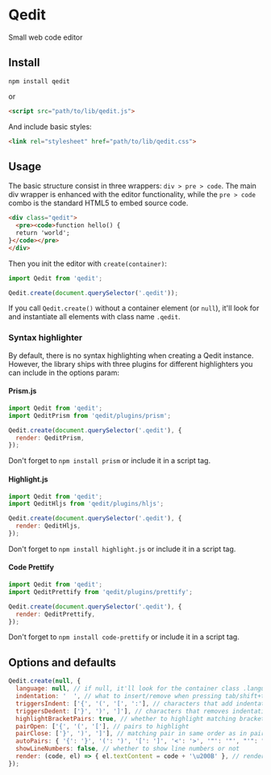 # Qedit
Small web code editor

## Install

```shell
npm install qedit
```

or

```html
<script src="path/to/lib/qedit.js">
```

And include basic styles:

```html
<link rel="stylesheet" href="path/to/lib/qedit.css">
```

## Usage

The basic structure consist in three wrappers: `div > pre > code`. The main div wrapper is enhanced with the editor functionality, while the `pre > code` combo is the standard HTML5 to embed source code.

```html
<div class="qedit">
  <pre><code>function hello() {
  return 'world';
}</code></pre>
</div>
```

Then you init the editor with `create(container)`:

```js
import Qedit from 'qedit';

Qedit.create(document.querySelector('.qedit'));
```

If you call `Qedit.create()` without a container element (or `null`), it'll look for and instantiate all elements with class name `.qedit`.

### Syntax highlighter

By default, there is no syntax highlighting when creating a Qedit instance. However, the library ships with three plugins for different highlighters you can include in the options param:

#### Prism.js

```js
import Qedit from 'qedit';
import QeditPrism from 'qedit/plugins/prism';

Qedit.create(document.querySelector('.qedit'), {
  render: QeditPrism,
});
```

Don't forget to `npm install prism` or include it in a script tag.

#### Highlight.js

```js
import Qedit from 'qedit';
import QeditHljs from 'qedit/plugins/hljs';

Qedit.create(document.querySelector('.qedit'), {
  render: QeditHljs,
});
```

Don't forget to `npm install highlight.js` or include it in a script tag.

#### Code Prettify

```js
import Qedit from 'qedit';
import QeditPrettify from 'qedit/plugins/prettify';

Qedit.create(document.querySelector('.qedit'), {
  render: QeditPrettify,
});
```

Don't forget to `npm install code-prettify` or include it in a script tag.

## Options and defaults

```js
Qedit.create(null, {
  language: null, // if null, it'll look for the container class .language-xxxx
  indentation: '  ', // what to insert/remove when pressing tab/shift+tab
  triggersIndent: ['{', '(', '[', ':'], // characters that add indentation on line break
  triggersDedent: ['}', ')', ']'], // characters that removes indentation
  highlightBracketPairs: true, // whether to highlight matching bracket pairs or not
  pairOpen: ['{', '(', '['], // pairs to highlight
  pairClose: ['}', ')', ']'], // matching pair in same order as in pairOpen
  autoPairs: { '{': '}', '(': ')', '[': ']', '<': '>', '"': '"', "'": "'" }, // pairs to automatically insert
  showLineNumbers: false, // whether to show line numbers or not
  render: (code, el) => { el.textContent = code + '\u200B' }, // rendering function
});
```
